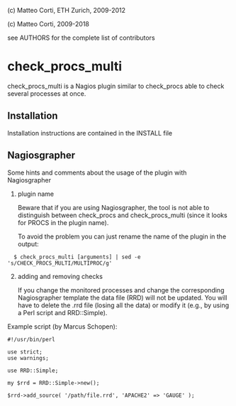 
 (c) Matteo Corti, ETH Zurich, 2009-2012

 (c) Matteo Corti, 2009-2018

  see AUTHORS for the complete list of contributors

# check_procs_multi

check_procs_multi is a Nagios plugin similar to check_procs able to
check several processes at once.

## Installation

Installation instructions are contained in the INSTALL file

## Nagiosgrapher

Some hints and comments about the usage of the plugin with
Nagiosgrapher

1. plugin name

   Beware that if you are using Nagiosgrapher, the tool is not able to
   distinguish between check_procs and check_procs_multi (since it looks
   for PROCS in the plugin name).

   To avoid the problem you can just rename the name of the plugin in the
   output:

```
  $ check_procs_multi [arguments] | sed -e 's/CHECK_PROCS_MULTI/MULTIPROC/g'
```

2. adding and removing checks

   If you change the monitored processes and change the corresponding
   Nagiosgrapher template the data file (RRD) will not be updated. You
   will have to delete the .rrd file (losing all the data) or modify it
   (e.g., by using a Perl script and RRD::Simple).

Example script (by Marcus Schopen):

```
#!/usr/bin/perl

use strict;
use warnings;

use RRD::Simple;

my $rrd = RRD::Simple->new();

$rrd->add_source( '/path/file.rrd', 'APACHE2' => 'GAUGE' );
```